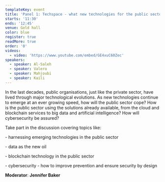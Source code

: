 ```yaml
---
templateKey: event
title: 'Panel 1: Techspace - what new technologies for the public sector?'
starts: '11:30'
ends: '12:45'
venue: Gold hall
color: blue
register: true
readMore: true
order: '0'
videos:
  - video: 'https://www.youtube.com/embed/GE4xuC60Zec'
speakers:
  - speaker: Al-Saleh
  - speaker: Valero
  - speaker: Mahjoubi
  - speaker: Kaili
---
```


In the last decades, public organisations, just like the private sector, have lived through major technological evolutions. As new technologies continue to emerge at an ever growing speed, how will the public sector cope? How is the public sector using the solutions already available, from the cloud and blockchain services to big data and artificial intelligence? How will cybersecurity be assured?

Take part in the discussion covering topics like:

\- harnessing emerging technologies in the public sector

\- data as the new oil

\- blockchain technology in the public sector

\- cybersecurity - how to improve prevention and ensure security by design

**Moderator**: **Jennifer Baker**
